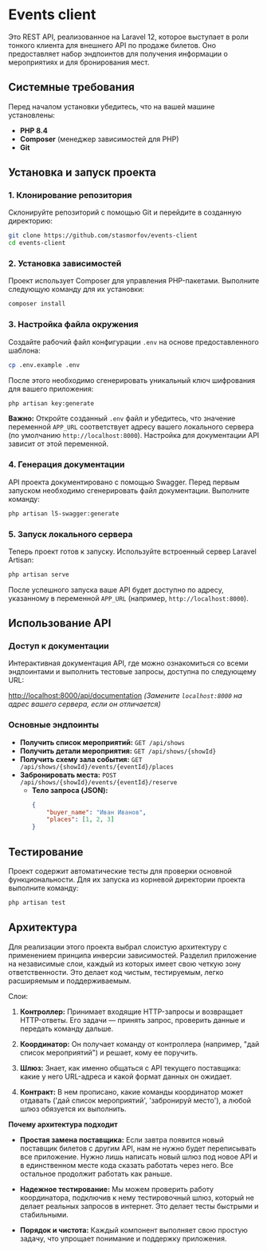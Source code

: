 # Events client

Это REST API, реализованное на Laravel 12, которое выступает в роли тонкого клиента для внешнего API по продаже билетов. Оно предоставляет набор эндпоинтов для получения информации о мероприятиях и для бронирования мест.

## Системные требования

Перед началом установки убедитесь, что на вашей машине установлены:

-   **PHP 8.4**
-   **Composer** (менеджер зависимостей для PHP)
-   **Git**

## Установка и запуск проекта

### 1. Клонирование репозитория

Склонируйте репозиторий с помощью Git и перейдите в созданную директорию:

```bash
git clone https://github.com/stasmorfov/events-client
cd events-client
```

### 2. Установка зависимостей

Проект использует Composer для управления PHP-пакетами. Выполните следующую команду для их установки:

```bash
composer install
```

### 3. Настройка файла окружения

Создайте рабочий файл конфигурации `.env` на основе предоставленного шаблона:

```bash
cp .env.example .env
```

После этого необходимо сгенерировать уникальный ключ шифрования для вашего приложения:

```bash
php artisan key:generate
```

**Важно:** Откройте созданный `.env` файл и убедитесь, что значение переменной `APP_URL` соответствует адресу вашего локального сервера (по умолчанию `http://localhost:8000`). Настройка для документации API зависит от этой переменной.

### 4. Генерация документации

API проекта документировано с помощью Swagger. Перед первым запуском необходимо сгенерировать файл документации. Выполните команду:

```bash
php artisan l5-swagger:generate
```

### 5. Запуск локального сервера

Теперь проект готов к запуску. Используйте встроенный сервер Laravel Artisan:

```bash
php artisan serve
```

После успешного запуска ваше API будет доступно по адресу, указанному в переменной `APP_URL` (например, `http://localhost:8000`).

## Использование API

### Доступ к документации

Интерактивная документация API, где можно ознакомиться со всеми эндпоинтами и выполнить тестовые запросы, доступна по следующему URL:

[http://localhost:8000/api/documentation](http://localhost:8000/api/documentation)
*(Замените `localhost:8000` на адрес вашего сервера, если он отличается)*

### Основные эндпоинты

-   **Получить список мероприятий:** `GET /api/shows`
-   **Получить детали мероприятия:** `GET /api/shows/{showId}`
-   **Получить схему зала события:** `GET /api/shows/{showId}/events/{eventId}/places`
-   **Забронировать места:** `POST /api/shows/{showId}/events/{eventId}/reserve`
    -   **Тело запроса (JSON):**
        ```json
        {
            "buyer_name": "Иван Иванов",
            "places": [1, 2, 3]
        }
        ```

## Тестирование

Проект содержит автоматические тесты для проверки основной функциональности. Для их запуска из корневой директории проекта выполните команду:

```bash
php artisan test
```


## Архитектура

Для реализации этого проекта выбрал слоистую архитектуру с применением принципа инверсии зависимостей.
Разделил приложение на независимые слои, каждый из которых имеет свою четкую зону ответственности. Это делает код чистым, тестируемым, легко расширяемым и поддерживаемым.

Слои:

1.  **Контроллер:** Принимает входящие HTTP-запросы и возвращает HTTP-ответы. Его задачи — принять запрос, проверить данные и передать команду дальше.

2.  **Координатор:** Он получает команду от контроллера (например, "дай список мероприятий") и решает, кому ее поручить.

3.  **Шлюз:** Знает, как именно общаться с API текущего поставщика: какие у него URL-адреса и какой формат данных он ожидает.

4.  **Контракт:** В нем прописано, какие команды координатор может отдавать ('дай список мероприятий', 'забронируй место'), а любой шлюз обязуется их выполнить.

**Почему архитектура подходит**

*   **Простая замена поставщика:** Если завтра появится новый поставщик билетов с другим API, нам не нужно будет переписывать все приложение. Нужно лишь написать новый шлюз под новое API и в единственном месте кода сказать работать через него. Все остальное продолжит работать как раньше.

*   **Надежное тестирование:** Мы можем проверить работу координатора, подключив к нему тестировочный шлюз, который не делает реальных запросов в интернет. Это делает тесты быстрыми и стабильными.

*   **Порядок и чистота:** Каждый компонент выполняет свою простую задачу, что упрощает понимание и поддержку приложения.

